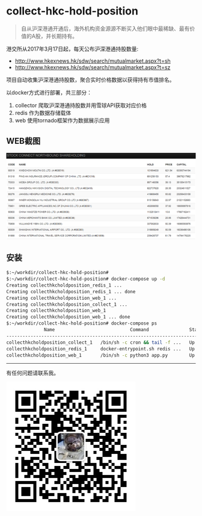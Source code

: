 # collect-hkc-hold-position

> 自从沪深港通开通后，海外机构资金源源不断买入他们眼中最稀缺、最有价值的A股，并长期持有。

港交所从2017年3月17日起，每天公布沪深港通持股数量:

* http://www.hkexnews.hk/sdw/search/mutualmarket.aspx?t=sh
* http://www.hkexnews.hk/sdw/search/mutualmarket.aspx?t=sz

项目自动收集沪深港通持股数，聚合实时价格数据以获得持有市值排名。

以docker方式进行部署，共三部分：

1. collector 爬取沪深港通持股数并用雪球API获取对应价格
2. redis 作为数据存储载体
3. web 使用tornado框架作为数据展示应用

## WEB截图

![cut](meta/rank.PNG)

## 安装

```bash
$:~/workdir/collect-hkc-hold-position#
$:~/workdir/collect-hkc-hold-position# docker-compose up -d
Creating collecthkcholdposition_redis_1 ...
Creating collecthkcholdposition_redis_1 ... done
Creating collecthkcholdposition_web_1 ...
Creating collecthkcholdposition_collect_1 ...
Creating collecthkcholdposition_web_1
Creating collecthkcholdposition_web_1 ... done
$:~/workdir/collect-hkc-hold-position# docker-compose ps
              Name                            Command               State            Ports
---------------------------------------------------------------------------------------------------
collecthkcholdposition_collect_1   /bin/sh -c cron && tail -f ...   Up
collecthkcholdposition_redis_1     docker-entrypoint.sh redis ...   Up      6379/tcp
collecthkcholdposition_web_1       /bin/sh -c python3 app.py        Up      0.0.0.0:20191->5000/tcp
```

---

有任何问题请联系我。

![wechat](meta/qrcode.jpg)

